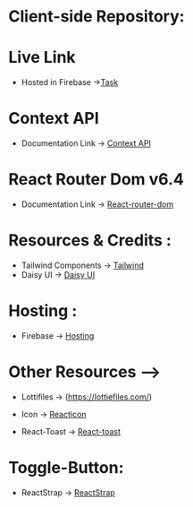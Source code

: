 # Client-side Repository:



# Live Link
* Hosted in Firebase ->[Task](https://clinquant-sprite-ec7382.netlify.app/)

# Context API

* Documentation Link -> [Context API](https://reactjs.org/docs/context.html#api)

# React Router Dom v6.4 
* Documentation Link -> [React-router-dom](https://reactrouter.com/en/main/start/overview)

# Resources & Credits :
* Tailwind Components -> [Tailwind](https://tailwindcss.com/docs/installation)
* Daisy UI -> [Daisy UI](https://daisyui.com/)


# Hosting : 
* Firebase -> [Hosting](https://used-products-resale-870c2.web.app)

# Other Resources -->


* Lottifiles -> (https://lottiefiles.com/)

* Icon -> [Reacticon](https://react-icons.github.io/react-icons/)
* React-Toast -> [React-toast](https://react-hot-toast.com/)

# Toggle-Button:
* ReactStrap -> [ReactStrap](https://www.npmjs.com/package/reactstrap)


